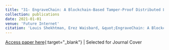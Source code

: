 ```yaml
---
title: "31- EngraveChain: A Blockchain-Based Tamper-Proof Distributed Log System"
collection: publications
date: 2021-01-01
venue: 'Future Internet'
citation: 'Louis Shekhtman, Erez Waisbard, &quot;EngraveChain: A Blockchain-Based Tamper-Proof Distributed Log System.&quot; Future Internet, 2021.'
---
```

[Access paper here](https://www.mdpi.com/1999-5903/13/6/143){:target="_blank"}  |  Selected for Journal Cover 
